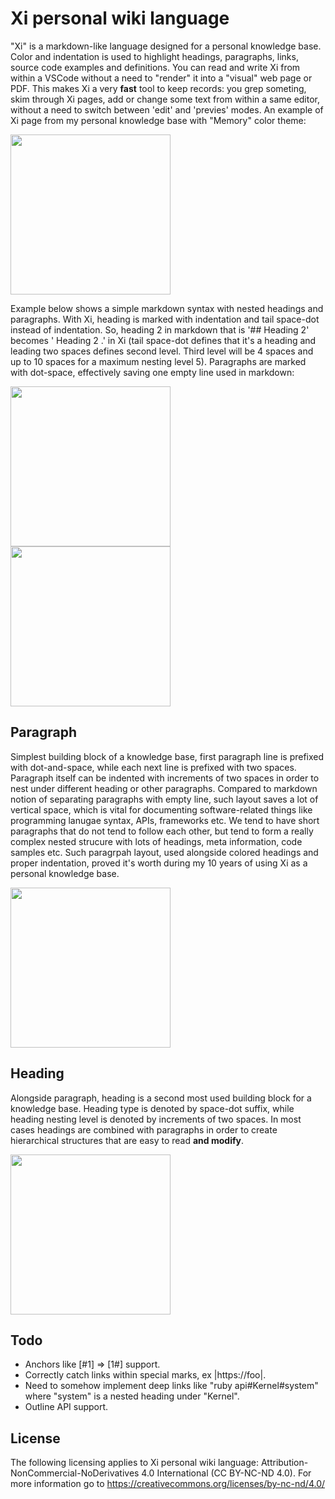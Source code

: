 # Xi personal wiki language

"Xi" is a markdown-like language designed for a personal knowledge base.
Color and indentation is used to highlight headings, paragraphs, links,
source code examples and definitions. You can read and write Xi from
within a VSCode without a need to "render" it into a "visual" web page
or PDF. This makes Xi a very **fast** tool to keep records: you grep
someting, skim through Xi pages, add or change some text from within a same
editor, without a need to switch between 'edit' and 'previes' modes. An
example of Xi page from my personal knowledge base with "Memory" color theme:

<img src="https://raw.githubusercontent.com/grigoryvp/vscode-language-xi/master/doc/xi_illustration.png" height="256">

Example below shows a simple markdown syntax with nested headings and
paragraphs. With Xi, heading is marked with indentation and tail space-dot
instead of indentation. So, heading 2 in markdown that is '## Heading 2'
becomes '  Heading 2 .' in Xi (tail space-dot defines that it's a heading
and leading two spaces defines second level. Third level will be 4 spaces
and up to 10 spaces for a maximum nesting level 5). Paragraphs are marked
with dot-space, effectively saving one empty line used in markdown:

<img src="https://raw.githubusercontent.com/grigoryvp/vscode-language-xi/master/doc/md_to_xi_src.png" width="256">
<img src="https://raw.githubusercontent.com/grigoryvp/vscode-language-xi/master/doc/md_to_xi_dst.png" width="256">

## Paragraph

Simplest building block of a knowledge base, first paragraph line is prefixed
with dot-and-space, while each next line is prefixed with two spaces.
Paragraph itself can be indented with increments of two spaces in order to
nest under different heading or other paragraphs. Compared to markdown
notion of separating paragraphs with empty line, such layout saves a lot
of vertical space, which is vital for documenting software-related things
like programming lanugae syntax, APIs, frameworks etc. We tend to have
short paragraphs that do not tend to follow each other, but tend to form
a really complex nested strucure with lots of headings, meta information,
code samples etc. Such paragrpah layout, used alongside colored headings and
proper indentation, proved it's worth during my 10 years of using Xi as a
personal knowledge base.

<img src="https://raw.githubusercontent.com/grigoryvp/vscode-language-xi/master/doc/paragraph_1.png" width="256">

## Heading

Alongside paragraph, heading is a second most used building block for a
knowledge base. Heading type is denoted by space-dot suffix, while heading
nesting level is denoted by increments of two spaces. In most cases headings
are combined with paragraphs in order to create hierarchical structures
that are easy to read **and modify**.

<img src="https://raw.githubusercontent.com/grigoryvp/vscode-language-xi/master/doc/heading_1.png" width="256">

## Todo

* Anchors like [#1] => [1#] support.
* Correctly catch links within special marks, ex |https://foo|.
* Need to somehow implement deep links like "ruby api#Kernel#system" where
  "system" is a nested heading under "Kernel".
* Outline API support.

## License

The following licensing applies to Xi personal wiki language:
Attribution-NonCommercial-NoDerivatives 4.0 International
(CC BY-NC-ND 4.0). For more information go to
https://creativecommons.org/licenses/by-nc-nd/4.0/
